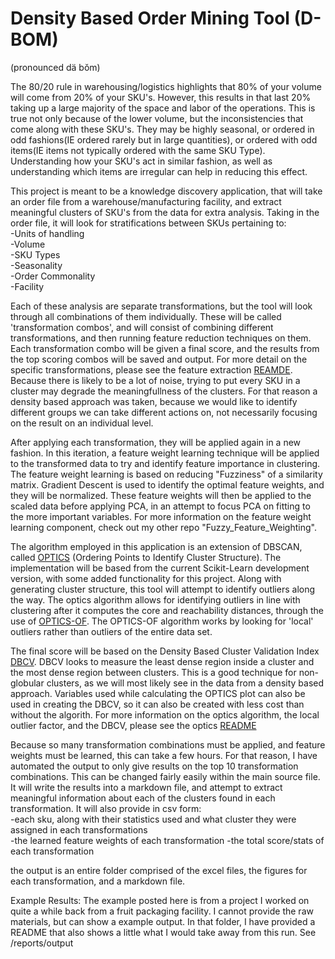 # Density Based Order Mining Tool (D-BOM)
(pronounced dä bŏm)

The 80/20 rule in warehousing/logistics highlights that 80% of your volume will come from 20% of your SKU's. However, this results in that last 20%  taking up a large majority of the space and labor of the operations. This is true not only because of the lower volume, but the inconsistencies that come along with these SKU's. They may be highly seasonal, or ordered in odd fashions(IE ordered rarely but in large quantities), or ordered with odd items(IE items not typically ordered with the same SKU Type). Understanding how your SKU's act in similar fashion, as well as understanding which items are irregular can help in reducing this effect.

This project is meant to be a knowledge discovery application, that will take an order file from a warehouse/manufacturing facility, and extract meaningful clusters of SKU's from the data for extra analysis. Taking in the order file, it will look for stratifications between SKUs pertaining to: <br>
-Units of handling <br>
-Volume <br>
-SKU Types <br>
-Seasonality <br>
-Order Commonality <br>
-Facility <br>

Each of these analysis are separate transformations, but the tool will look through all combinations of them individually. These will be called 'transformation combos', and will consist of combining different transformations, and then running feature reduction techniques on them. Each transformation combo will be given a final score, and the results from the top scoring combos will be saved and output. For more detail on the specific transformations, please see the feature extraction [REAMDE](/feat_extraction/README.md). Because there is likely to be a lot of noise, trying to put every SKU in a cluster may degrade the meaningfullness of the clusters. For that reason a density based approach was taken, because we would like to identify different groups we can take different actions on, not necessarily focusing on the result on an individual level.

After applying each transformation, they will be applied again in a new fashion. In this iteration, a feature weight learning technique will be applied to the transformed data to try and identify feature importance in clustering. The feature weight learning is based on reducing "Fuzziness" of a similarity matrix. Gradient Descent is used to identify the optimal feature weights, and they will be normalized. These feature weights will then be applied to the scaled data before applying PCA, in an attempt to focus PCA on fitting to the more important variables. For more information on the feature weight learning component, check out my other repo "Fuzzy_Feature_Weighting".

The algorithm employed in this application is an extension of DBSCAN, called [OPTICS](https://en.wikipedia.org/wiki/OPTICS_algorithm) (Ordering Points to Identify Cluster Structure). The implementation will be based from the current Scikit-Learn development version, with some added functionality for this project. Along with generating cluster structure, this tool will attempt to identify outliers along the way. The optics algorithm allows for identifying outliers in line with clustering after it computes the core and reachability distances, through the use of [OPTICS-OF](https://pdfs.semanticscholar.org/9d0b/5e35a23117972730fed590ba0a948ad11346.pdf?_ga=2.159976125.1449441537.1543467372-1547328852.1543467372). The OPTICS-OF algorithm works by looking for 'local' outliers rather than outliers of the entire data set.

The final score will be based on the Density Based Cluster Validation Index [DBCV](https://epubs.siam.org/doi/pdf/10.1137/1.9781611973440.96). DBCV looks to measure the least dense region inside a cluster and the most dense region between clusters. This is a good technique for non-globular clusters, as we will most likely see in the data from a density based approach. Variables used while calculating the OPTICS plot can also be used in creating the DBCV, so it can also be created with less cost than without the algorith. For more information on the optics algorithm, the local outlier factor, and the DBCV, please see the optics [README](/optics/README.md)

Because so many transformation combinations must be applied, and feature weights must be learned, this can take a few hours. For that reason, I have automated the output to only give results on the top 10 transformation combinations. This can be changed fairly easily within the main source file. It will write the results into a markdown file, and attempt to extract meaningful information about each of the clusters found in each transformation. It will also provide in csv form: <br>
-each sku, along with their statistics used and what cluster they were assigned in each transformations <br>
-the learned feature weights of each transformation
-the total score/stats of each transformation

the output is an entire folder comprised of the excel files, the figures for each transformation, and a markdown file.

Example Results:
The example posted here is from a project I worked on quite a while back from a fruit packaging facility. I cannot provide the raw materials, but can show a example output. In that folder, I have provided a README that also shows a little what I would take away from this run.
See /reports/output

